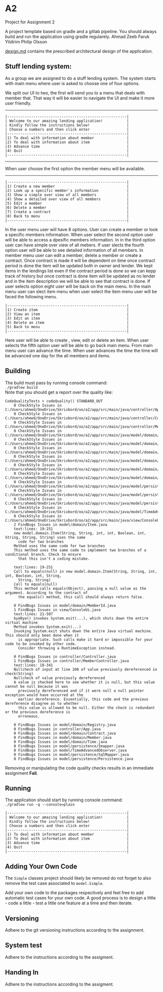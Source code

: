 # A2

Project for Assignment 2

A project template based on gradle and a gitlab pipeline. You should always build and run the application using gradle regularely.
Ahmad Zeeb
Faruk Yildirim
Philip Olsson

[design.md](design.md) contains the prescribed architectural design of the application.
## Stuff lending system:
As a group we are assigned to do a stuff lending system. The system starts with main menu where user is asked to choose one of four options.

We split our UI to two, the first will send you to a menu that deals with member that. That way it will be easier to navigate the UI and make it more user friendly.
***

```
|-------------------------------------------------------|
| Welcome to our amazing lending application!           |
| Kindly follow the instructions below!                 |
| Choose a numbers and then click enter                 |
|-------------------------------------------------------|
|1) To deal with information about member               |
|2) To deal with information about item                 |
|3) Advance time                                        |
|4) Quit                                                |
|-------------------------------------------------------|
```
***
When user choose the first option the member menu will be available.
***

```
|-------------------------------------------------------|
|1) Create a new member                                 |
|2) Look up a specific member`s information             |
|3) Show a simple over view of all members              |
|4) Show a detailed over view of all members            |
|5) Edit a member                                       |
|6) Delete a member                                     |
|7) Create a contract                                   |
|8) Back to menu                                        |
|-------------------------------------------------------|
```


In the user menu user will have 8 options. User can create a member or look a specific members information. When user select the second option user will be able to
access a dpesific members information.
In in the third option user can have simple over view of all mebers. If user slects the fourth option user will be able to see detailed information of all members. In member menu user can edit a member, delete a member or create a contract. Once contract is made it will be dependent on time once contract period is done the item will be updated both in owner and lender. We kept items in the lendings list even if the contract period is done so we can kepp track of history but once contract is done item will be updated as no lender and in the item description we will be able to see that contract is done. If user selects option eight user will be back on the main menu. In the main menu user can slect item menu when user select the item menu user will be faced the following menu.


```
|-------------------------------------------------------|
|1) Create item                                         |
|2) View an item                                        |
|3) Edit an item                                        |
|4) Delete an item                                      |
|5) Back to menu                                        |
|-------------------------------------------------------|
```

Here user will be able to create , view, edit or delete an item. When user selects the fifth option user will be able to go back main menu. From main menu user can advance the time. When user advances the time the time will be advanced one day for the all members and items.





## Building
The build must pass by running console command:  
`./gradlew build`  
Note that you should get a report over the quality like:
```
CodeQualityTests > codeQuality() STANDARD_OUT
    0 CheckStyle Issues in C:/Users/ahmed/OneDrive/Skrivbord/oo/a2/app/src/main/java/controller/App.java
    0 CheckStyle Issues in C:/Users/ahmed/OneDrive/Skrivbord/oo/a2/app/src/main/java/controller/Controller.java
    0 CheckStyle Issues in C:/Users/ahmed/OneDrive/Skrivbord/oo/a2/app/src/main/java/controller/MemberController.java
    0 CheckStyle Issues in C:/Users/ahmed/OneDrive/Skrivbord/oo/a2/app/src/main/java/model/domain/Contract.java
    0 CheckStyle Issues in C:/Users/ahmed/OneDrive/Skrivbord/oo/a2/app/src/main/java/model/domain/Item.java
    0 CheckStyle Issues in C:/Users/ahmed/OneDrive/Skrivbord/oo/a2/app/src/main/java/model/domain/Member.java
    0 CheckStyle Issues in C:/Users/ahmed/OneDrive/Skrivbord/oo/a2/app/src/main/java/model/domain/MemberId.java
    0 CheckStyle Issues in C:/Users/ahmed/OneDrive/Skrivbord/oo/a2/app/src/main/java/model/domain/Registry.java
    0 CheckStyle Issues in C:/Users/ahmed/OneDrive/Skrivbord/oo/a2/app/src/main/java/model/domain/Time.java
    0 CheckStyle Issues in C:/Users/ahmed/OneDrive/Skrivbord/oo/a2/app/src/main/java/model/persistence/Imapper.java
    0 CheckStyle Issues in C:/Users/ahmed/OneDrive/Skrivbord/oo/a2/app/src/main/java/model/persistence/Persistence.java
    0 CheckStyle Issues in C:/Users/ahmed/OneDrive/Skrivbord/oo/a2/app/src/main/java/model/persistence/SqlMapper.java
    0 CheckStyle Issues in C:/Users/ahmed/OneDrive/Skrivbord/oo/a2/app/src/main/java/model/TimeAdvancedObserver.java
    0 CheckStyle Issues in C:/Users/ahmed/OneDrive/Skrivbord/oo/a2/app/src/main/java/view/ConsoleUi.java
    2 FindBugs Issues in model/domain/Item.java
    text:lines: 19-251
    new model.domain.Item(String, String, int, int, Boolean, int, String, String, String) uses the same
      code for two branches
    Method uses the same code for two branches
    This method uses the same code to implement two branches of a conditional branch. Check to ensure
      that this isn't a coding mistake.

    text:lines: 19-251
    Call to equals(null) in new model.domain.Item(String, String, int, int, Boolean, int, String,
      String, String)
    Call to equals(null)
    This method calls equals(Object), passing a null value as the argument. According to the contract of
      the equals() method, this call should always return false.

    0 FindBugs Issues in model/domain/MemberId.java
    1 FindBugs Issues in view/ConsoleUi.java
    text:lines: 21-507
    byeBye() invokes System.exit(...), which shuts down the entire virtual machine
    Method invokes System.exit(...)
    Invoking System.exit shuts down the entire Java virtual machine. This should only been done when it
      is appropriate. Such calls make it hard or impossible for your code to be invoked by other code.
      Consider throwing a RuntimeException instead.

    0 FindBugs Issues in controller/Controller.java
    1 FindBugs Issues in controller/MemberController.java
    text:lines: 18-341
    Nullcheck of input at line 208 of value previously dereferenced in check(String)
    Nullcheck of value previously dereferenced
    A value is checked here to see whether it is null, but this value cannot be null because it was
      previously dereferenced and if it were null a null pointer exception would have occurred at the
      earlier dereference. Essentially, this code and the previous dereference disagree as to whether
      this value is allowed to be null. Either the check is redundant or the previous dereference is
      erroneous.

    0 FindBugs Issues in model/domain/Registry.java
    0 FindBugs Issues in controller/App.java
    0 FindBugs Issues in model/domain/Contract.java
    0 FindBugs Issues in model/domain/Member.java
    0 FindBugs Issues in model/domain/Time.java
    0 FindBugs Issues in model/persistence/Imapper.java
    0 FindBugs Issues in model/TimeAdvancedObserver.java
    0 FindBugs Issues in model/persistence/SqlMapper.java
    0 FindBugs Issues in model/persistence/Persistence.java
```

Removing or manipulating the code quality checks results in an immediate assignment **Fail**.

## Running
The application should start by running console command:  
`./gradlew run -q --console=plain`
```
|-------------------------------------------------------|
| Welcome to our amazing lending application!           |
| Kindly follow the instructions below!                 |
| Choose a numbers and then click enter                 |
|-------------------------------------------------------|
|1) To deal with information about member               |
|2) To deal with information about item                 |
|3) Advance time                                        |
|4) Quit                                                |
|-------------------------------------------------------|
```

## Adding Your Own Code
The `Simple` classes project should likely be removed do not forget to also remove the test case associated to `model.Simple`.

Add your own code to the packages respectively and feel free to add automatic test cases for your own code. A good process is to design a little - code a little - test a little one feature at a time and then iterate.

## Versioning

Adhere to the git versioning instructions according to the assignment.

## System test
Adhere to the instructions according to the assigment.

## Handing In
Adhere to the instructions according to the assigment.